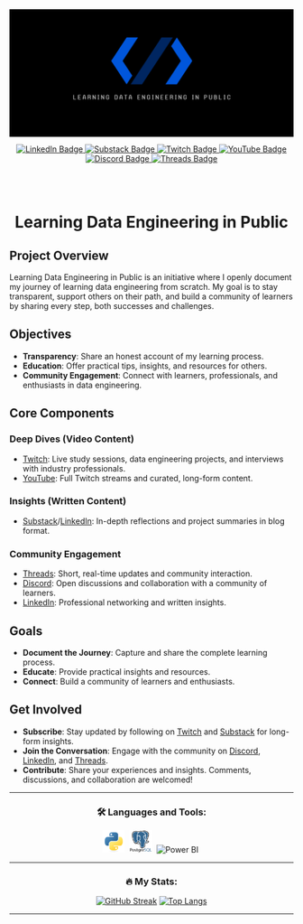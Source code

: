 <div id="header" align="center">
  <img src="https://github.com/pipelinewizard/pipelinewizard/blob/main/assets/Youtube%20Banner%20LDEP.png" width="1000" alt="Pipeline Wizard Banner"/>

  <div id="badges" style="margin-top: 10px;">
    <a href="https://www.linkedin.com/in/isaiahdonley/">
      <img src="https://img.shields.io/badge/LinkedIn-blue?style=for-the-badge&logo=linkedin&logoColor=white" alt="LinkedIn Badge"/>
    </a>
    <a href="https://learningdataengineeringinpublic.substack.com/?utm_source=substack&utm_medium=web&utm_campaign=substack_profile">
      <img src="https://img.shields.io/badge/Substack-black?logo=substack&logoColor=orange&style=for-the-badge" alt="Substack Badge"/>
    </a>
    <a href="https://www.twitch.tv/pipelinewizard">
      <img src="https://img.shields.io/badge/Twitch-a970ff?logo=twitch&logoColor=white&style=for-the-badge" alt="Twitch Badge"/>
    </a>
    <a href="https://www.youtube.com/@pipeline_wizard">
      <img src="https://img.shields.io/badge/YouTube-red?style=for-the-badge&logo=youtube&logoColor=white" alt="YouTube Badge"/>
    </a>
    <a href="https://discord.gg/4gGTQBtj">
      <img src="https://img.shields.io/badge/Discord-5865f2?logo=discord&logoColor=white&style=for-the-badge" alt="Discord Badge"/>
    </a>
    <a href="https://www.threads.net/@pipelinewizard?xmt=AQGzIhbH_ibv8xHmVAQni-z17z1FCT2wU2ZhE78lJ7wt9S0">
      <img src="https://img.shields.io/badge/Threads-black?logo=threads&logoColor=white&style=for-the-badge" alt="Threads Badge"/>
    </a>
  </div>
</div>

<div id="counter" align="center" style="margin-top: 30px;">
<img src="https://komarev.com/ghpvc/?username=pipelinewizard&style=flat-square&color=blue" alt=""/>

<div id="content" align="center" style="margin-top: 30px;">
  <h1><strong>Learning Data Engineering in Public</strong></h1>
</div>

<div id="content" align="left" style="margin-top: 30px;">
  <h2><strong>Project Overview</strong></h2>
  <p>Learning Data Engineering in Public is an initiative where I openly document my journey of learning data engineering from scratch. My goal is to stay transparent, support others on their path, and build a community of learners by sharing every step, both successes and challenges.</p>

  <h2><strong>Objectives</strong></h2>
  <ul>
    <li><strong>Transparency</strong>: Share an honest account of my learning process.</li>
    <li><strong>Education</strong>: Offer practical tips, insights, and resources for others.</li>
    <li><strong>Community Engagement</strong>: Connect with learners, professionals, and enthusiasts in data engineering.</li>
  </ul>

  <h2><strong>Core Components</strong></h2>

  <h3><strong>Deep Dives (Video Content)</strong></h3>
  <ul>
    <li><a href="https://www.twitch.tv/pipelinewizard" target="_blank">Twitch</a>: Live study sessions, data engineering projects, and interviews with industry professionals.</li>
    <li><a href="https://www.youtube.com/@pipeline_wizard" target="_blank">YouTube</a>: Full Twitch streams and curated, long-form content.</li>
  </ul>

  <h3><strong>Insights (Written Content)</strong></h3>
  <ul>
    <li><a href="https://learningdataengineeringinpublic.substack.com/?utm_source=substack&utm_medium=web&utm_campaign=substack_profile" target="_blank">Substack</a>/<a href="https://www.linkedin.com/in/isaiahdonley/" target="_blank">LinkedIn</a>: In-depth reflections and project summaries in blog format.</li>
  </ul>

  <h3><strong>Community Engagement</strong></h3>
  <ul>
    <li><a href="https://www.threads.net/@pipelinewizard?xmt=AQGzIhbH_ibv8xHmVAQni-z17z1FCT2wU2ZhE78lJ7wt9S0" target="_blank">Threads</a>: Short, real-time updates and community interaction.</li>
    <li><a href="https://discord.gg/4gGTQBtj" target="_blank">Discord</a>: Open discussions and collaboration with a community of learners.</li>
    <li><a href="https://www.linkedin.com/in/isaiahdonley/" target="_blank">LinkedIn</a>: Professional networking and written insights.</li>
  </ul>

  <h2><strong>Goals</strong></h2>
  <ul>
    <li><strong>Document the Journey</strong>: Capture and share the complete learning process.</li>
    <li><strong>Educate</strong>: Provide practical insights and resources.</li>
    <li><strong>Connect</strong>: Build a community of learners and enthusiasts.</li>
  </ul>

  <h2><strong>Get Involved</strong></h2>
  <ul>
    <li><strong>Subscribe</strong>: Stay updated by following on <a href="https://www.twitch.tv/pipelinewizard" target="_blank">Twitch</a> and <a href="https://learningdataengineeringinpublic.substack.com/?utm_source=substack&utm_medium=web&utm_campaign=substack_profile" target="_blank">Substack</a> for long-form insights.</li>
    <li><strong>Join the Conversation</strong>: Engage with the community on <a href="https://discord.gg/4gGTQBtj" target="_blank">Discord</a>, <a href="https://www.linkedin.com/in/isaiahdonley/" target="_blank">LinkedIn</a>, and <a href="https://www.threads.net/@pipelinewizard?xmt=AQGzIhbH_ibv8xHmVAQni-z17z1FCT2wU2ZhE78lJ7wt9S0" target="_blank">Threads</a>.</li>
    <li><strong>Contribute</strong>: Share your experiences and insights. Comments, discussions, and collaboration are welcomed!</li>
  </ul>
</div>

---

### :hammer_and_wrench: Languages and Tools:
<div>
  <img src="https://github.com/devicons/devicon/blob/master/icons/python/python-original.svg" title="Python" alt="Python" width="40" height="40"/>&nbsp;
  <img src="https://github.com/devicons/devicon/blob/master/icons/postgresql/postgresql-original-wordmark.svg" title="SQL" alt="SQL" width="40" height="40"/>&nbsp;
  <img src="https://github.com/microsoft/PowerBI-Icons/blob/main/SVG/Power-BI.svg" title="Power BI" alt="Power BI" width="40" height="40"/>&nbsp;
</div>

---

### :fire: My Stats:
[![GitHub Streak](http://github-readme-streak-stats.herokuapp.com?user=pipelinewizard&theme=dark&background=000000)](https://git.io/streak-stats)
[![Top Langs](https://github-readme-stats.vercel.app/api/top-langs/?username=pipelinewizard)](https://github.com/anuraghazra/github-readme-stats)

---
